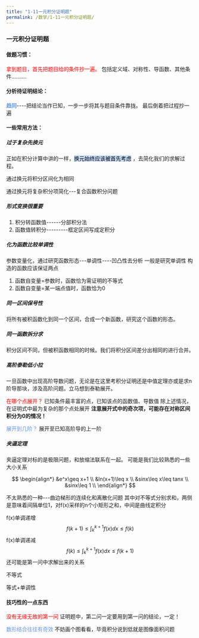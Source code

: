 ```yaml
---
title: "1-11一元积分证明题"
permalink: /数学/1-11一元积分证明题/
---
```


### 一元积分证明题

#### 做题习惯：

<font color='red'>拿到题目，首先把题目给的条件抄一遍。</font>
包括定义域、对称性、导函数、其他条件..........


#### 分析待证明结论：

**<font color='cornflowerblue'>趋同</font>**----把结论当作已知，一步一步将其与题目条件靠拢。 最后倒着把过程抄一遍

#### 一些常用方法：

##### 过于复杂先换元

正如在积分计算中讲的一样，<mark style="background: #ADCCFFA6;">换元始终应该被首先考虑</mark> ，去简化我们的求解过程。

通过换元将积分区间化为相同

通过换元将复杂积分项简化---复合函数积分问题


##### 形式变换很重要

1. 积分转函数值------分部积分法
2. 函数值转积分---------框定区间写成定积分

##### 化为函数比较单调性

参数变量化，通过研究函数形态---单调性----凹凸性去分析
一般是研究单调性
构造的函数应该保证两点

1. 函数自变量=参数时，函数恰为需证明的不等式
2. 函数自变量=某一端点值时，函数恰为0

##### 同一区间保号性

将所有被积函数化到同一个区间，合成一个新函数，研究这个函数的形态。

##### 同一函数拆分求

积分区间不同，但被积函数相同的时候。我们将积分区间差分出相同的进行合并。

##### 高阶泰勒低小拉

一旦函数中出现高阶导数问题，无论是在这里考积分证明还是中值定理亦或是求n阶导那块，涉及高阶问题。立马想到泰勒展开。

<font color='red'>在哪个点展开？</font>
已知条件最丰富的点，已知该点的函数值、导数值
除上述情况，在证明式中最为复杂的那个点处展开
**注意展开式中的奇次项，可能存在对称区间积分为0的情况！**

<font color='cornflowerblue'>展开到几阶？</font>
展开至已知高阶导的上一阶

##### 夹逼定理

夹逼定理对标的是极限问题，和放缩法联系在一起。
可能是我们比较熟悉的一些大小关系

$$
\begin{align*}
&e^x\geq x+1
 \\
&ln(x+1)\leq x
 \\
&sinx\leq x\leq tanx
 \\
&sinx\leq 1
 \\
\end{align*}
$$

不太熟悉的一种---曲边梯形的连续化和离散化问题
其中对不等式分别求和，两侧是意味着间隔单位1，对f(x)采样的n个小矩形之和，中间是曲线定积分

f(x)单调递增
$$
f(k+1)\leq \int_{k}^{k+1}f(x)dx\leq f(k)
$$
f(x)单调递减
$$
f(k)\leq \int_{k}^{k+1}f(x)dx\leq f(k+1)
$$
还可能是第一问中求解出来的关系



不等式

等式+单调性

#### 技巧性的一点东西

<font color='red'>没有无缘无故的第一问</font>
证明题中，第二问一定要用到第一问的结论，一定！

<font color='cornflowerblue'>数形结合往往有奇效</font>
不妨画个图看看，毕竟积分说到低就是图像面积问题
